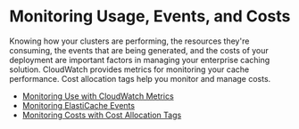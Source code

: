 # Monitoring Usage, Events, and Costs<a name="MonitoringECMetrics"></a>

Knowing how your clusters are performing, the resources they're consuming, the events that are being generated, and the costs of your deployment are important factors in managing your enterprise caching solution\. CloudWatch provides metrics for monitoring your cache performance\. Cost allocation tags help you monitor and manage costs\.


+ [Monitoring Use with CloudWatch Metrics](CacheMetrics.md)
+ [Monitoring ElastiCache Events](ECEvents.md)
+ [Monitoring Costs with Cost Allocation Tags](Tagging.md)